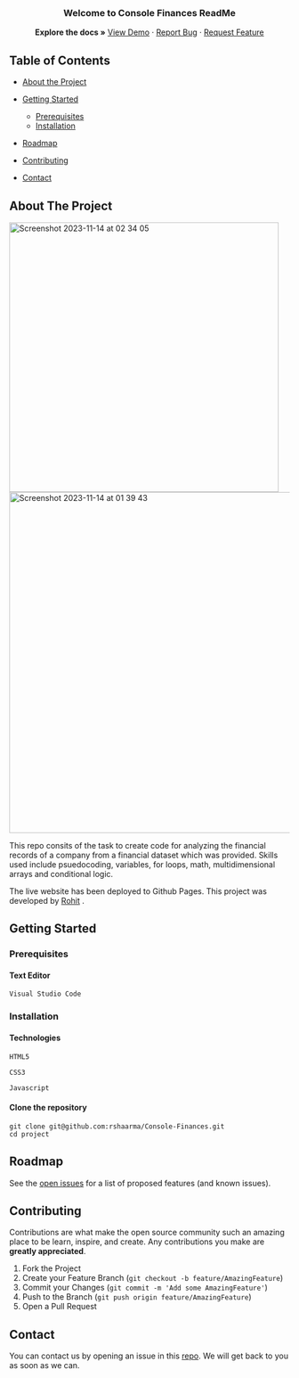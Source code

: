 <br />

  <h3 align="center">Welcome to Console Finances ReadMe</h3>

  <p align="center">
    <strong>Explore the docs »</strong>
    <a href="https://github.com/rshaarma/Console-Finances/issues">View Demo</a>
    ·
    <a href="https://github.com/rshaarma/Console-Finances/issues">Report Bug</a>
    ·
    <a href="https://github.com/rshaarma/Console-Finances/issues">Request Feature</a>
  </p>
</p>

<!-- TABLE OF CONTENTS -->

## Table of Contents

- [About the Project](#about-the-project)

- [Getting Started](#getting-started)

  - [Prerequisites](#prerequisites)
  - [Installation](#installation)

- [Roadmap](#roadmap)
- [Contributing](#contributing)
- [Contact](#contact)

## About The Project

<img width="484" alt="Screenshot 2023-11-14 at 02 34 05" src="https://github.com/rshaarma/Console-Finances/assets/64362564/37de71a1-ce4c-41dc-a918-4341328d6c0a">
<span><img width="612" alt="Screenshot 2023-11-14 at 01 39 43" src="https://github.com/rshaarma/Console-Finances/assets/64362564/fe7bee31-2062-48df-9f7d-d823e73baba0"></span>

This repo consits of the task to create code for analyzing the financial records of a company from a financial dataset which was provided. Skills used include psuedocoding, variables, for loops, math, multidimensional arrays and conditional logic.

The live website has been deployed to
Github Pages. This project was developed by [Rohit](https://github.com/rshaarma) .

## Getting Started

### Prerequisites

#### Text Editor

```shell
Visual Studio Code
```

### Installation

#### Technologies

```shell
HTML5
```

```shell
CSS3
```

```shell
Javascript
```

#### Clone the repository

```shell
git clone git@github.com:rshaarma/Console-Finances.git
cd project
```

<!-- ROADMAP -->

## Roadmap

See the [open issues](https://github.com/rshaarma/Console-Finances/issues) for a list of proposed features (and known issues).

<!-- CONTRIBUTING -->

## Contributing

Contributions are what make the open source community such an amazing place to be learn, inspire, and create. Any contributions you make are **greatly appreciated**.

1. Fork the Project
2. Create your Feature Branch (`git checkout -b feature/AmazingFeature`)
3. Commit your Changes (`git commit -m 'Add some AmazingFeature'`)
4. Push to the Branch (`git push origin feature/AmazingFeature`)
5. Open a Pull Request

## Contact

You can contact us by opening an issue in this [repo](https://github.com/rshaarma/Console-Finances/issues). We will get back to you as soon as we can.
